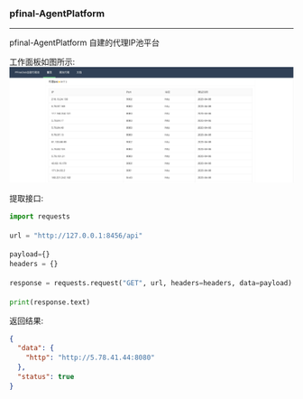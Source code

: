 ### pfinal-AgentPlatform

--------------------------------

pfinal-AgentPlatform 自建的代理IP池平台

工作面板如图所示:
![](https://github.com/PFinal-tool/pfinal-AgentPlatform/blob/master/image/main.jpg)

提取接口:

```python
import requests

url = "http://127.0.0.1:8456/api"

payload={}
headers = {}

response = requests.request("GET", url, headers=headers, data=payload)

print(response.text)

```

返回结果:

```json
{
  "data": {
    "http": "http://5.78.41.44:8080"
  },
  "status": true
}

```
